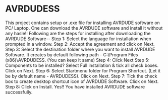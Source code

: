 # AVRDUDESS
This project contains setup or .exe file for installing AVRDUDE software on PC/ Laptop.
One can download the AVRDUDE software and install it without any hasle!!
Following are the steps for installing after downloading the AVRDUDE Software--
Step 1: Select the language for installation when prompted in a window.
Step 2: Accept the agreement and click on Next.
Step 3: Select the destination folder where you want to install AVRDUDE Software. It creates by default following path - C:\Program Files (x86)\AVRDUDESS. (You can keep it same) 
Step 4: Click Next
Step 5: Components to be installed? Select Full installation & tick all check boxes. Click on Next.
Step 6: Select Startmenu folder for Program Shortcut. (Let it be by default name - AVRDUDESS). Click on Next.
Step 7: Tick the check box to create desktop shortcut icon of AVRDUDE Software. Click on Next.
Step 8: Click on Install. Yes!! You have installed AVRDUDE software successfully.
